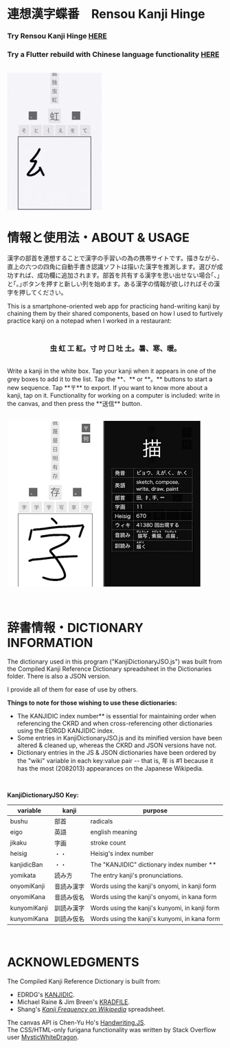 # 連想漢字蝶番　Rensou Kanji Hinge 
###  Try Rensou Kanji Hinge [HERE](https://luck18210.web.app/japanese-kanji-hinge/)
### Try a Flutter rebuild with Chinese language functionality [HERE](https://github.com/luck18210/flutter-kanji-hanzi-chainer)  
  
<br>  
<img style="width:220px;" src="./images/demo.gif"></img>
  
# 情報と使用法・ABOUT & USAGE 
  
漢字の部首を連想することで漢字の手習いの為の携帯サイトです。描きながら、直上の六つの四角に自動手書き認識ソフトは描いた漢字を推測します。選びが成功すれば、成功欄に追加されます。部首を共有する漢字を思い出せない場合｢、｣と｢。｣ボタンを押すと新しい列を始めます。ある漢字の情報が欲しければその漢字を押してください。

This is a smartphone-oriented web app for practicing hand-writing kanji by chaining them by their shared components, based on how I used to furtively practice kanji on a notepad when I worked in a restaurant:

### <br><center> 虫 虹 工 紅。寸 吋 囗 吐 土。暑、寒、暖。  </center>
<br>  
Write a kanji in the white box. Tap your kanji when it appears in one of the grey boxes to add it to the list. Tap the **、** or **。** buttons to start a new sequence. Tap **〒** to export. If you want to know more about a kanji, tap on it. Functionality for working on a computer is included: write in the canvas, and then press the **送信** button.

<br><img style="width:450px" src="./images/demopair.jpg"></img>

<br>

# 辞書情報・DICTIONARY INFORMATION
The dictionary used in this program ("KanjiDictionaryJSO.js") was built from the Compiled Kanji Reference Dictionary spreadsheet in the Dictionaries folder. There is also a JSON version.

I provide all of them for ease of use by others.  
  
**Things to note for those wishing to use these dictionaries:**
- The KANJIDIC index number** is essential for maintaining order when referencing the CKRD and when cross-referencing other dictionaries using the EDRGD KANJIDIC index.
- Some entries in KanjiDictionaryJSO.js and its minified version have been altered & cleaned up, whereas the CKRD and JSON versions have not.
- Dictionary entries in the JS & JSON dictionaries have been ordered by the "wiki" variable in each key:value pair -- that is, 年 is #1 because it has the most (2082013) appearances on the Japanese Wikipedia.

<br>

**KanjiDictionaryJSO Key:**

| variable | kanji | purpose |
|--|--|--|
bushu | 部首 | radicals
eigo | 英語 | english meaning
jikaku | 字画 | stroke count
heisig | ・・ | Heisig's index number
kanjidicBan | ・・ | The "KANJIDIC" dictionary index number **
yomikata | 読み方 | The entry kanji's pronunciations.
onyomiKanji | 音読み漢字 | Words using the kanji's onyomi, in kanji form
onyomiKana | 音読み仮名 | Words using the kanji's onyomi, in kana form
kunyomiKanji | 訓読み漢字 | Words using the kanji's kunyomi, in kanji form
kunyomiKana | 訓読み仮名 | Words using the kanji's kunyomi, in kana form

<br>

# ACKNOWLEDGMENTS
The Compiled Kanji Reference Dictionary is built from: 
- EDRDG's [KANJIDIC](http://www.edrdg.org/wiki/index.php/KANJIDIC_Project).
- Michael Raine & Jim Breen's [KRADFILE](http://www.edrdg.org/krad/kradinf.html).
- Shang's *[Kanji Frequency on Wikipedia](https://docs.google.com/spreadsheets/d/18uV916nNLcGE7FqjWH4SJSxlvuT8mM4J865u0WvqlHU/edit?usp=sharing)* spreadsheet. 

The canvas API is Chen-Yu Ho's [Handwriting.JS](https://www.chenyuho.com/project/handwritingjs/).  
The CSS/HTML-only furigana functionality was written by Stack Overflow user [MysticWhiteDragon](https://stackoverflow.com/a/54324347).
